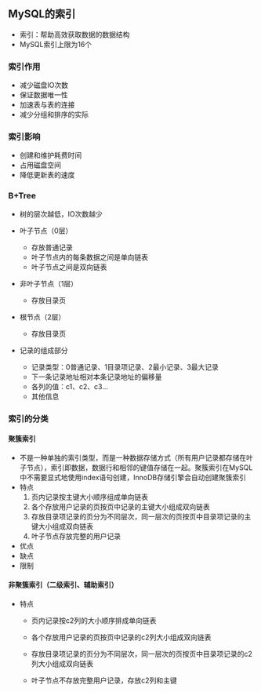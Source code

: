 ## MySQL的索引

- 索引：帮助高效获取数据的数据结构
- MySQL索引上限为16个

### 索引作用

- 减少磁盘IO次数
- 保证数据唯一性
- 加速表与表的连接
- 减少分组和排序的实际

### 索引影响

- 创建和维护耗费时间
- 占用磁盘空间
- 降低更新表的速度

### B+Tree

- 树的层次越低，IO次数越少

- 叶子节点（0层）
  - 存放普通记录
  - 叶子节点内的每条数据之间是单向链表
  - 叶子节点之间是双向链表
- 非叶子节点（1层）
  - 存放目录页
- 根节点（2层）
  - 存放目录页
- 记录的组成部分
  - 记录类型：0普通记录、1目录项记录、2最小记录、3最大记录
  - 下一条记录地址相对本条记录地址的偏移量
  - 各列的值：c1、c2、c3...
  - 其他信息

### 索引的分类

#### 聚簇索引

- 不是一种单独的索引类型，而是一种数据存储方式（所有用户记录都存储在叶子节点），索引即数据，数据行和相邻的键值存储在一起。聚簇索引在MySQL中不需要显式地使用index语句创建，InnoDB存储引擎会自动创建聚簇索引
- 特点
  1. 页内记录按主键大小顺序组成单向链表
  2. 各个存放用户记录的页按页中记录的主键大小组成双向链表
  3. 存放目录项记录的页分为不同层次，同一层次的页按页中目录项记录的主键大小组成双向链表
  4. 叶子节点存放完整的用户记录
- 优点
- 缺点
- 限制

#### 非聚簇索引（二级索引、辅助索引）

- 特点

  - 页内记录按c2列的大小顺序排成单向链表

  - 各个存放用户记录的页按页中记录的c2列大小组成双向链表

  - 存放目录项记录的页分为不同层次，同一层次的页按页中目录项记录的c2列大小组成双向链表

  - 叶子节点不存放完整用户记录，存放c2列和主键

    